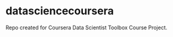 datasciencecoursera
===================

Repo created for Coursera Data Scientist Toolbox Course Project.
